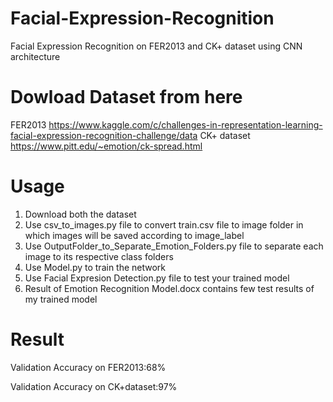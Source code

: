 # Facial-Expression-Recognition
Facial Expression Recognition on FER2013 and CK+ dataset using CNN architecture

# Dowload Dataset from here
FER2013 https://www.kaggle.com/c/challenges-in-representation-learning-facial-expression-recognition-challenge/data
CK+ dataset https://www.pitt.edu/~emotion/ck-spread.html

# Usage
1. Download both the dataset
2. Use csv_to_images.py file to convert train.csv file to image folder in which images will be saved according to image_label
3. Use OutputFolder_to_Separate_Emotion_Folders.py file to separate each image to its respective class folders
4. Use Model.py to train the network
5. Use Facial Expresion Detection.py file to test your trained model
6. Result of Emotion Recognition Model.docx contains few test results of my trained model

# Result
Validation Accuracy on FER2013:68%

Validation Accuracy on CK+dataset:97%

